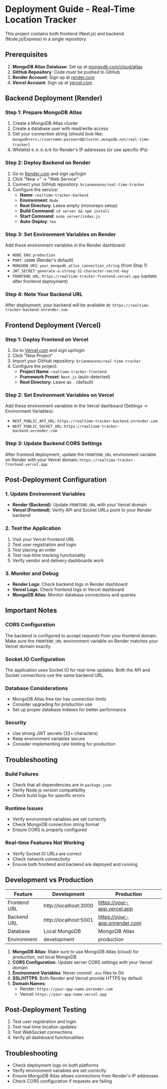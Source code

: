 # Deployment Guide - Real-Time Location Tracker

This project contains both frontend (Next.js) and backend (Node.js/Express) in a single repository.

## Prerequisites

1. **MongoDB Atlas Database**: Set up at [mongodb.com/cloud/atlas](https://mongodb.com/cloud/atlas)
2. **GitHub Repository**: Code must be pushed to GitHub
3. **Render Account**: Sign up at [render.com](https://render.com)
4. **Vercel Account**: Sign up at [vercel.com](https://vercel.com)

## Backend Deployment (Render)

### Step 1: Prepare MongoDB Atlas
1. Create a MongoDB Atlas cluster
2. Create a database user with read/write access
3. Get your connection string (should look like: `mongodb+srv://username:password@cluster.mongodb.net/real-time-tracker`)
4. Whitelist `0.0.0.0/0` for Render's IP addresses (or use specific IPs)

### Step 2: Deploy Backend on Render
1. Go to [Render.com](https://render.com) and sign up/login
2. Click "New +" → "Web Service"
3. Connect your GitHub repository: `brianmaseno/real-time-tracker`
4. Configure the service:
   - **Name**: `realtime-tracker-backend`
   - **Environment**: `Node`
   - **Root Directory**: Leave empty (monorepo setup)
   - **Build Command**: `cd server && npm install`
   - **Start Command**: `node server/index.js`
   - **Auto-Deploy**: `Yes`

### Step 3: Set Environment Variables on Render
Add these environment variables in the Render dashboard:
- `NODE_ENV`: `production`
- `PORT`: `10000` (Render's default)
- `MONGODB_URI`: `your_mongodb_atlas_connection_string` (from Step 1)
- `JWT_SECRET`: `generate-a-strong-32-character-secret-key`
- `FRONTEND_URL`: `https://realtime-tracker-frontend.vercel.app` (update after frontend deployment)

### Step 4: Note Your Backend URL
After deployment, your backend will be available at:
`https://realtime-tracker-backend.onrender.com`

## Frontend Deployment (Vercel)

### Step 1: Deploy Frontend on Vercel
1. Go to [Vercel.com](https://vercel.com) and sign up/login
2. Click "New Project"
3. Import your GitHub repository: `brianmaseno/real-time-tracker`
4. Configure the project:
   - **Project Name**: `realtime-tracker-frontend`
   - **Framework Preset**: `Next.js` (auto-detected)
   - **Root Directory**: Leave as `.` (default)

### Step 2: Set Environment Variables on Vercel
Add these environment variables in the Vercel dashboard (Settings → Environment Variables):
- `NEXT_PUBLIC_API_URL`: `https://realtime-tracker-backend.onrender.com`
- `NEXT_PUBLIC_SOCKET_URL`: `https://realtime-tracker-backend.onrender.com`

### Step 3: Update Backend CORS Settings
After frontend deployment, update the `FRONTEND_URL` environment variable on Render with your Vercel domain:
`https://realtime-tracker-frontend.vercel.app`

## Post-Deployment Configuration

### 1. Update Environment Variables
- **Render (Backend)**: Update `FRONTEND_URL` with your Vercel domain
- **Vercel (Frontend)**: Verify API and Socket URLs point to your Render backend

### 2. Test the Application
1. Visit your Vercel frontend URL
2. Test user registration and login
3. Test placing an order
4. Test real-time tracking functionality
5. Verify vendor and delivery dashboards work

### 3. Monitor and Debug
- **Render Logs**: Check backend logs in Render dashboard
- **Vercel Logs**: Check frontend logs in Vercel dashboard
- **MongoDB Atlas**: Monitor database connections and queries

## Important Notes

### CORS Configuration
The backend is configured to accept requests from your frontend domain. Make sure the `FRONTEND_URL` environment variable on Render matches your Vercel domain exactly.

### Socket.IO Configuration
The application uses Socket.IO for real-time updates. Both the API and Socket connections use the same backend URL.

### Database Considerations
- MongoDB Atlas free tier has connection limits
- Consider upgrading for production use
- Set up proper database indexes for better performance

### Security
- Use strong JWT secrets (32+ characters)
- Keep environment variables secure
- Consider implementing rate limiting for production

## Troubleshooting

### Build Failures
- Check that all dependencies are in `package.json`
- Verify Node.js version compatibility
- Check build logs for specific errors

### Runtime Issues
- Verify environment variables are set correctly
- Check MongoDB connection string format
- Ensure CORS is properly configured

### Real-time Features Not Working
- Verify Socket.IO URLs are correct
- Check network connectivity
- Ensure both frontend and backend are deployed and running

## Development vs Production

| Feature | Development | Production |
|---------|-------------|------------|
| Frontend URL | http://localhost:3000 | https://your-app.vercel.app |
| Backend URL | http://localhost:5001 | https://your-app.onrender.com |
| Database | Local MongoDB | MongoDB Atlas |
| Environment | development | production |

1. **MongoDB Atlas**: Make sure to use MongoDB Atlas (cloud) for production, not local MongoDB
2. **CORS Configuration**: Update server CORS settings with your Vercel domain
3. **Environment Variables**: Never commit `.env` files to Git
4. **SSL/HTTPS**: Both Render and Vercel provide HTTPS by default
5. **Domain Names**: 
   - Render: `https://your-app-name.onrender.com`
   - Vercel: `https://your-app-name.vercel.app`

## Post-Deployment Testing

1. Test user registration and login
2. Test real-time location updates
3. Test WebSocket connections
4. Verify all dashboard functionalities

## Troubleshooting

- Check deployment logs on both platforms
- Verify environment variables are set correctly
- Ensure MongoDB Atlas allows connections from Render's IP addresses
- Check CORS configuration if requests are failing
